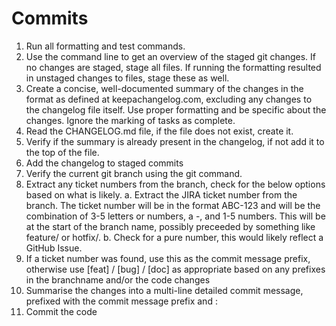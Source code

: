 # Commits

1. Run all formatting and test commands.
2. Use the command line to get an overview of the staged git changes. If no changes are staged, stage all files. If running the formatting resulted in unstaged changes to files, stage these as well.
3. Create a concise, well-documented summary of the changes in the format as defined at keepachangelog.com, excluding any changes to the changelog file itself. Use proper formatting and be specific about the changes. Ignore the marking of tasks as complete.
4. Read the CHANGELOG.md file, if the file does not exist, create it.
5. Verify if the summary is already present in the changelog, if not add it to the top of the file.
6. Add the changelog to staged commits
7. Verify the current git branch using the git command.
8. Extract any ticket numbers from the branch, check for the below options based on what is likely.
    a. Extract the JIRA ticket number from the branch. The ticket number will be in the format ABC-123 and will be the combination of 3-5 letters or numbers, a -, and 1-5 numbers. This will be at the start of the branch name, possibly preceeded by something like feature/ or hotfix/.
    b. Check for a pure number, this would likely reflect a GitHub Issue.
9. If a ticket number was found, use this as the commit message prefix, otherwise use [feat] / [bug] / [doc] as appropriate based on any prefixes in the branchname and/or the code changes
10. Summarise the changes into a multi-line detailed commit message, prefixed with the commit message prefix and :
11. Commit the code
